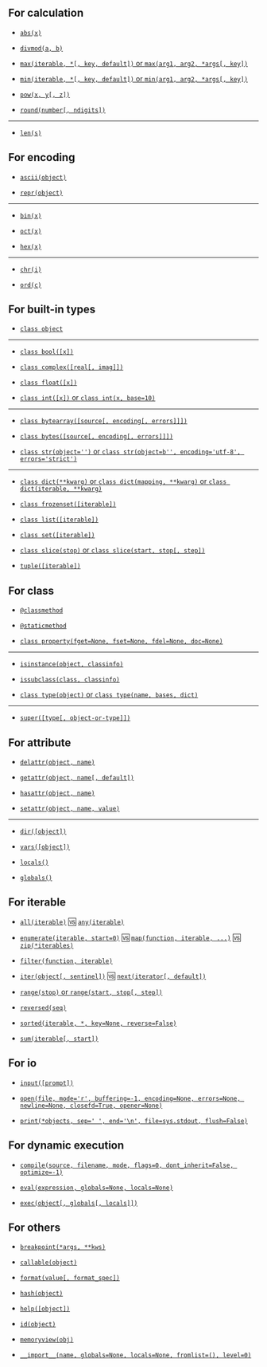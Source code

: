 ## For calculation

- [`abs(x)`](https://docs.python.org/3/library/functions.html?highlight=staticmethod#abs)

- [`divmod(a, b)`](https://docs.python.org/3/library/functions.html?highlight=staticmethod#divmod)

- [`max(iterable, *[, key, default])` or `max(arg1, arg2, *args[, key])`](https://docs.python.org/3/library/functions.html?highlight=staticmethod#max)

- [`min(iterable, *[, key, default])` or `min(arg1, arg2, *args[, key])`](https://docs.python.org/3/library/functions.html?highlight=staticmethod#min)

- [`pow(x, y[, z])`](https://docs.python.org/3/library/functions.html?highlight=staticmethod#pow)

- [`round(number[, ndigits])`](https://docs.python.org/3/library/functions.html?highlight=staticmethod#round)

---

- [`len(s)`](https://docs.python.org/3/library/functions.html?highlight=staticmethod#len)

## For encoding

- [`ascii(object)`](https://docs.python.org/3/library/functions.html?highlight=staticmethod#ascii)

- [`repr(object)`](https://docs.python.org/3/library/functions.html?highlight=staticmethod#repr)

---

- [`bin(x)`](https://docs.python.org/3/library/functions.html?highlight=staticmethod#bin)

- [`oct(x)`](https://docs.python.org/3/library/functions.html?highlight=staticmethod#oct)

- [`hex(x)`](https://docs.python.org/3/library/functions.html?highlight=staticmethod#hex)

---

- [`chr(i)`](https://docs.python.org/3/library/functions.html?highlight=staticmethod#chr)

- [`ord(c)`](https://docs.python.org/3/library/functions.html?highlight=staticmethod#ord)

## For built-in types

- [`class object`](https://docs.python.org/3/library/functions.html?highlight=staticmethod#object)

---

- [`class bool([x])`](https://docs.python.org/3/library/functions.html?highlight=staticmethod#bool)

- [`class complex([real[, imag]])`](https://docs.python.org/3/library/functions.html?highlight=staticmethod#complex)

- [`class float([x])`](https://docs.python.org/3/library/functions.html?highlight=staticmethod#float)

- [`class int([x])` or `class int(x, base=10)`](https://docs.python.org/3/library/functions.html?highlight=staticmethod#int)

---

- [`class bytearray([source[, encoding[, errors]]])`](https://docs.python.org/3/library/functions.html?highlight=staticmethod#func-bytearray)

- [`class bytes([source[, encoding[, errors]]])`](https://docs.python.org/3/library/functions.html?highlight=staticmethod#func-bytes)

- [`class str(object='')` or `class str(object=b'', encoding='utf-8', errors='strict')`](https://docs.python.org/3/library/functions.html?highlight=staticmethod#func-str)

---

- [`class dict(**kwarg)` or `class dict(mapping, **kwarg)` or `class dict(iterable, **kwarg)`](https://docs.python.org/3/library/functions.html?highlight=staticmethod#func-dict)

- [`class frozenset([iterable])`](https://docs.python.org/3/library/functions.html?highlight=staticmethod#func-frozenset)

- [`class list([iterable])`](https://docs.python.org/3/library/functions.html?highlight=staticmethod#func-list)

- [`class set([iterable])`](https://docs.python.org/3/library/functions.html?highlight=staticmethod#func-set)

- [`class slice(stop)` or `class slice(start, stop[, step])`](https://docs.python.org/3/library/functions.html?highlight=staticmethod#slice)

- [`tuple([iterable])`](https://docs.python.org/3/library/functions.html?highlight=staticmethod#func-tuple)

## For class

- [`@classmethod`](https://docs.python.org/3/library/functions.html?highlight=staticmethod#classmethod)

- [`@staticmethod`](https://docs.python.org/3/library/functions.html?highlight=staticmethod#staticmethod)

- [`class property(fget=None, fset=None, fdel=None, doc=None)`](https://docs.python.org/3/library/functions.html?highlight=staticmethod#property)

---

- [`isinstance(object, classinfo)`](https://docs.python.org/3/library/functions.html?highlight=staticmethod#isinstance)

- [`issubclass(class, classinfo)`](https://docs.python.org/3/library/functions.html?highlight=staticmethod#issubclass)

- [`class type(object)` or `class type(name, bases, dict)`](https://docs.python.org/3/library/functions.html?highlight=staticmethod#type)

---

- [`super([type[, object-or-type]])`](https://docs.python.org/3/library/functions.html?highlight=staticmethod#super)

## For attribute

- [`delattr(object, name)`](https://docs.python.org/3/library/functions.html?highlight=staticmethod#delattr)

- [`getattr(object, name[, default])`](https://docs.python.org/3/library/functions.html?highlight=staticmethod#getattr)

- [`hasattr(object, name)`](https://docs.python.org/3/library/functions.html?highlight=staticmethod#hasattr)

- [`setattr(object, name, value)`](https://docs.python.org/3/library/functions.html?highlight=staticmethod#setattr)

---

- [`dir([object])`](https://docs.python.org/3/library/functions.html?highlight=staticmethod#dir)

- [`vars([object])`](https://docs.python.org/3/library/functions.html?highlight=staticmethod#vars)

- [`locals()`](https://docs.python.org/3/library/functions.html?highlight=staticmethod#locals)

- [`globals()`](https://docs.python.org/3/library/functions.html?highlight=staticmethod#globals)

## For iterable

- [`all(iterable)`](https://docs.python.org/3/library/functions.html?highlight=staticmethod#all) :vs: [`any(iterable)`](https://docs.python.org/3/library/functions.html?highlight=staticmethod#any)

- [`enumerate(iterable, start=0)`](https://docs.python.org/3/library/functions.html?highlight=staticmethod#enumerate) :vs: [`map(function, iterable, ...)`](https://docs.python.org/3/library/functions.html?highlight=staticmethod#map) :vs: [`zip(*iterables)`](https://docs.python.org/3/library/functions.html?highlight=staticmethod#zip)

- [`filter(function, iterable)`](https://docs.python.org/3/library/functions.html?highlight=staticmethod#filter)

- [`iter(object[, sentinel])`](https://docs.python.org/3/library/functions.html?highlight=staticmethod#iter) :vs: [`next(iterator[, default])`](https://docs.python.org/3/library/functions.html?highlight=staticmethod#next)

- [`range(stop)` or `range(start, stop[, step])`](https://docs.python.org/3/library/functions.html?highlight=staticmethod#func-range)

- [`reversed(seq)`](https://docs.python.org/3/library/functions.html?highlight=staticmethod#reversed)

- [`sorted(iterable, *, key=None, reverse=False)`](https://docs.python.org/3/library/functions.html?highlight=staticmethod#sorted)

- [`sum(iterable[, start])`](https://docs.python.org/3/library/functions.html?highlight=staticmethod#sum)

## For io

- [`input([prompt])`](https://docs.python.org/3/library/functions.html?highlight=staticmethod#input)

- [`open(file, mode='r', buffering=-1, encoding=None, errors=None, newline=None, closefd=True, opener=None)`](https://docs.python.org/3/library/functions.html?highlight=staticmethod#open)

- [`print(*objects, sep=' ', end='\n', file=sys.stdout, flush=False)`](https://docs.python.org/3/library/functions.html?highlight=staticmethod#print)

## For dynamic execution

- [`compile(source, filename, mode, flags=0, dont_inherit=False, optimize=-1)`](https://docs.python.org/3/library/functions.html?highlight=staticmethod#compile)

- [`eval(expression, globals=None, locals=None)`](https://docs.python.org/3/library/functions.html?highlight=staticmethod#eval)

- [`exec(object[, globals[, locals]])`](https://docs.python.org/3/library/functions.html?highlight=staticmethod#exec)

## For others

- [`breakpoint(*args, **kws)`](https://docs.python.org/3/library/functions.html?highlight=staticmethod#breakpoint)

- [`callable(object)`](https://docs.python.org/3/library/functions.html?highlight=staticmethod#callable)

- [`format(value[, format_spec])`](https://docs.python.org/3/library/functions.html?highlight=staticmethod#format)

- [`hash(object)`](https://docs.python.org/3/library/functions.html?highlight=staticmethod#hash)

- [`help([object])`](https://docs.python.org/3/library/functions.html?highlight=staticmethod#help)

- [`id(object)`](https://docs.python.org/3/library/functions.html?highlight=staticmethod#id)

- [`memoryview(obj)`](https://docs.python.org/3/library/functions.html?highlight=staticmethod#func-memoryview)

- [`__import__(name, globals=None, locals=None, fromlist=(), level=0)`](https://docs.python.org/3/library/functions.html?highlight=staticmethod#__import__)
